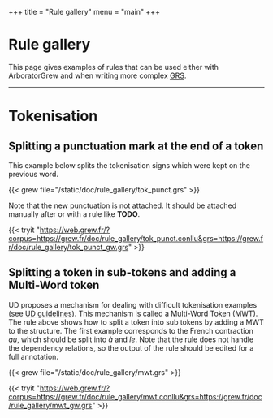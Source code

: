 +++
title = "Rule gallery"
menu = "main"
+++

# Rule gallery

This page gives examples of rules that can be used either with ArboratorGrew and when writing more complex [GRS](../grs).

---

# Tokenisation


## Splitting a punctuation mark at the end of a token
This example below splits the tokenisation signs which were kept on the previous word.

{{< grew file="/static/doc/rule_gallery/tok_punct.grs" >}}

Note that the new punctuation is not attached. It should be attached manually after or with a rule like **TODO**.

{{< tryit "https://web.grew.fr/?corpus=https://grew.fr/doc/rule_gallery/tok_punct.conllu&grs=https://grew.fr/doc/rule_gallery/tok_punct_gw.grs" >}}

## Splitting a token in sub-tokens and adding a Multi-Word token

UD proposes a mechanism for dealing with difficult tokenisation examples (see [UD guidelines](https://universaldependencies.org/format.html#words-tokens-and-empty-nodes)).
This mechanism is called a Multi-Word Token (MWT).
The rule above shows how to split a token into sub tokens by adding a MWT to the structure.
The first example corresponds to the French contraction _au_, which should be split into _à_ and _le_.
Note that the rule does not handle the dependency relations, so the output of the rule should be edited for a full annotation.

{{< grew file="/static/doc/rule_gallery/mwt.grs" >}}

{{< tryit "https://web.grew.fr/?corpus=https://grew.fr/doc/rule_gallery/mwt.conllu&grs=https://grew.fr/doc/rule_gallery/mwt_gw.grs" >}}

